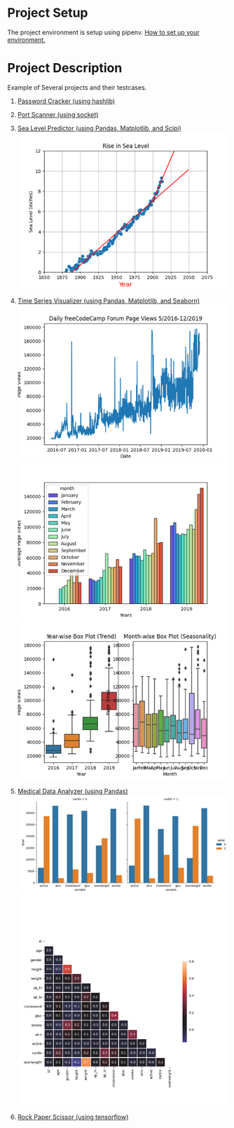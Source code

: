
# Project Setup

The project environment is setup using pipenv. [How to set up your environment.](PIPENV.md)

# Project Description

Example of Several projects and their testcases.

1. [Password Cracker (using hashlib)](./networking/password_cracker/README.md)

1. [Port Scanner (using socket)](./networking/port_scanner/README.md)

1. [Sea Level Predictor (using Pandas, Matplotlib, and Scipi)](./data_analysis/ch05-sea-level-predictor/README.md)
![](sea_level_plot.png)

1. [Time Series Visualizer (using Pandas, Matplotlib, and Seaborn)](./data_analysis/ch04-time-series-visualizer/README.md)
![](line_plot.png)
![](bar_plot.png)
![](box_plot.png)


1. [Medical Data Analyzer (using Pandas)](./data_analysis/ch03-medical-data-visualizer/README.md)
![Categorical Plot](./catplot.png)
![Heat Map](heatmap.png)


1. [Rock Paper Scissor (using tensorflow)](./tensorflow/rock-paper-scissor/README.md)